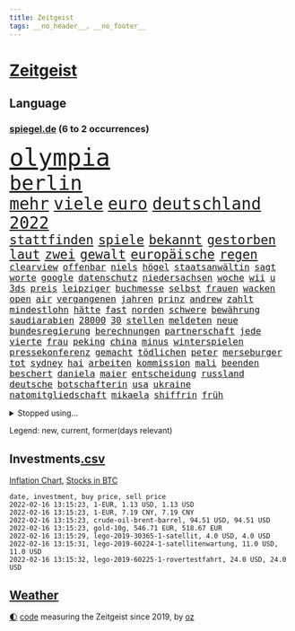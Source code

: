 ```yaml
---
title: Zeitgeist
tags: __no_header__, __no_footer__
---
```


# [Zeitgeist](https://oliz.io/zeitgeist/)

## Language

<h3><a href="https://www.spiegel.de" target="_blank">spiegel.de</a> (6 to 2 occurrences)</h3>
<p style="font-family:monospace">
<span style="font-size:32pt"><a href="news_links.html#olympia" class="current">olympia</a></span>
<br>
<span style="font-size:27pt"><a href="news_links.html#berlin" class="current">berlin</a></span>
<br>
<span style="font-size:22pt"><a href="news_links.html#mehr" class="current">mehr</a></span>
<span style="font-size:22pt"><a href="news_links.html#viele" class="current">viele</a></span>
<span style="font-size:22pt"><a href="news_links.html#euro" class="current">euro</a></span>
<span style="font-size:22pt"><a href="news_links.html#deutschland" class="current">deutschland</a></span>
<span style="font-size:22pt"><a href="news_links.html#2022" class="current">2022</a></span>
<br>
<span style="font-size:17pt"><a href="news_links.html#stattfinden" class="current">stattfinden</a></span>
<span style="font-size:17pt"><a href="news_links.html#spiele" class="current">spiele</a></span>
<span style="font-size:17pt"><a href="news_links.html#bekannt" class="current">bekannt</a></span>
<span style="font-size:17pt"><a href="news_links.html#gestorben" class="current">gestorben</a></span>
<span style="font-size:17pt"><a href="news_links.html#laut" class="current">laut</a></span>
<span style="font-size:17pt"><a href="news_links.html#zwei" class="current">zwei</a></span>
<span style="font-size:17pt"><a href="news_links.html#gewalt" class="current">gewalt</a></span>
<span style="font-size:17pt"><a href="news_links.html#europäische" class="current">europäische</a></span>
<span style="font-size:17pt"><a href="news_links.html#regen" class="current">regen</a></span>
<br>
<span style="font-size:12pt"><a href="news_links.html#clearview" class="new">clearview</a></span>
<span style="font-size:12pt"><a href="news_links.html#offenbar" class="current">offenbar</a></span>
<span style="font-size:12pt"><a href="news_links.html#niels" class="new">niels</a></span>
<span style="font-size:12pt"><a href="news_links.html#högel" class="new">högel</a></span>
<span style="font-size:12pt"><a href="news_links.html#staatsanwältin" class="current">staatsanwältin</a></span>
<span style="font-size:12pt"><a href="news_links.html#sagt" class="current">sagt</a></span>
<span style="font-size:12pt"><a href="news_links.html#worte" class="current">worte</a></span>
<span style="font-size:12pt"><a href="news_links.html#google" class="current">google</a></span>
<span style="font-size:12pt"><a href="news_links.html#datenschutz" class="current">datenschutz</a></span>
<span style="font-size:12pt"><a href="news_links.html#niedersachsen" class="current">niedersachsen</a></span>
<span style="font-size:12pt"><a href="news_links.html#woche" class="current">woche</a></span>
<span style="font-size:12pt"><a href="news_links.html#wii" class="new">wii</a></span>
<span style="font-size:12pt"><a href="news_links.html#u" class="new">u</a></span>
<span style="font-size:12pt"><a href="news_links.html#3ds" class="new">3ds</a></span>
<span style="font-size:12pt"><a href="news_links.html#preis" class="current">preis</a></span>
<span style="font-size:12pt"><a href="news_links.html#leipziger" class="current">leipziger</a></span>
<span style="font-size:12pt"><a href="news_links.html#buchmesse" class="new">buchmesse</a></span>
<span style="font-size:12pt"><a href="news_links.html#selbst" class="current">selbst</a></span>
<span style="font-size:12pt"><a href="news_links.html#frauen" class="current">frauen</a></span>
<span style="font-size:12pt"><a href="news_links.html#wacken" class="new">wacken</a></span>
<span style="font-size:12pt"><a href="news_links.html#open" class="current">open</a></span>
<span style="font-size:12pt"><a href="news_links.html#air" class="new">air</a></span>
<span style="font-size:12pt"><a href="news_links.html#vergangenen" class="current">vergangenen</a></span>
<span style="font-size:12pt"><a href="news_links.html#jahren" class="current">jahren</a></span>
<span style="font-size:12pt"><a href="news_links.html#prinz" class="current">prinz</a></span>
<span style="font-size:12pt"><a href="news_links.html#andrew" class="current">andrew</a></span>
<span style="font-size:12pt"><a href="news_links.html#zahlt" class="current">zahlt</a></span>
<span style="font-size:12pt"><a href="news_links.html#mindestlohn" class="current">mindestlohn</a></span>
<span style="font-size:12pt"><a href="news_links.html#hätte" class="current">hätte</a></span>
<span style="font-size:12pt"><a href="news_links.html#fast" class="current">fast</a></span>
<span style="font-size:12pt"><a href="news_links.html#norden" class="current">norden</a></span>
<span style="font-size:12pt"><a href="news_links.html#schwere" class="current">schwere</a></span>
<span style="font-size:12pt"><a href="news_links.html#bewährung" class="current">bewährung</a></span>
<span style="font-size:12pt"><a href="news_links.html#saudiarabien" class="current">saudiarabien</a></span>
<span style="font-size:12pt"><a href="news_links.html#28000" class="new">28000</a></span>
<span style="font-size:12pt"><a href="news_links.html#30" class="current">30</a></span>
<span style="font-size:12pt"><a href="news_links.html#stellen" class="current">stellen</a></span>
<span style="font-size:12pt"><a href="news_links.html#meldeten" class="current">meldeten</a></span>
<span style="font-size:12pt"><a href="news_links.html#neue" class="current">neue</a></span>
<span style="font-size:12pt"><a href="news_links.html#bundesregierung" class="current">bundesregierung</a></span>
<span style="font-size:12pt"><a href="news_links.html#berechnungen" class="new">berechnungen</a></span>
<span style="font-size:12pt"><a href="news_links.html#partnerschaft" class="current">partnerschaft</a></span>
<span style="font-size:12pt"><a href="news_links.html#jede" class="current">jede</a></span>
<span style="font-size:12pt"><a href="news_links.html#vierte" class="current">vierte</a></span>
<span style="font-size:12pt"><a href="news_links.html#frau" class="current">frau</a></span>
<span style="font-size:12pt"><a href="news_links.html#peking" class="current">peking</a></span>
<span style="font-size:12pt"><a href="news_links.html#china" class="current">china</a></span>
<span style="font-size:12pt"><a href="news_links.html#minus" class="current">minus</a></span>
<span style="font-size:12pt"><a href="news_links.html#winterspielen" class="current">winterspielen</a></span>
<span style="font-size:12pt"><a href="news_links.html#pressekonferenz" class="current">pressekonferenz</a></span>
<span style="font-size:12pt"><a href="news_links.html#gemacht" class="current">gemacht</a></span>
<span style="font-size:12pt"><a href="news_links.html#tödlichen" class="current">tödlichen</a></span>
<span style="font-size:12pt"><a href="news_links.html#peter" class="current">peter</a></span>
<span style="font-size:12pt"><a href="news_links.html#merseburger" class="new">merseburger</a></span>
<span style="font-size:12pt"><a href="news_links.html#tot" class="current">tot</a></span>
<span style="font-size:12pt"><a href="news_links.html#sydney" class="current">sydney</a></span>
<span style="font-size:12pt"><a href="news_links.html#hai" class="current">hai</a></span>
<span style="font-size:12pt"><a href="news_links.html#arbeiten" class="current">arbeiten</a></span>
<span style="font-size:12pt"><a href="news_links.html#kommission" class="current">kommission</a></span>
<span style="font-size:12pt"><a href="news_links.html#mali" class="current">mali</a></span>
<span style="font-size:12pt"><a href="news_links.html#beenden" class="current">beenden</a></span>
<span style="font-size:12pt"><a href="news_links.html#beschert" class="current">beschert</a></span>
<span style="font-size:12pt"><a href="news_links.html#daniela" class="new">daniela</a></span>
<span style="font-size:12pt"><a href="news_links.html#maier" class="current">maier</a></span>
<span style="font-size:12pt"><a href="news_links.html#entscheidung" class="current">entscheidung</a></span>
<span style="font-size:12pt"><a href="news_links.html#russland" class="current">russland</a></span>
<span style="font-size:12pt"><a href="news_links.html#deutsche" class="current">deutsche</a></span>
<span style="font-size:12pt"><a href="news_links.html#botschafterin" class="current">botschafterin</a></span>
<span style="font-size:12pt"><a href="news_links.html#usa" class="current">usa</a></span>
<span style="font-size:12pt"><a href="news_links.html#ukraine" class="current">ukraine</a></span>
<span style="font-size:12pt"><a href="news_links.html#natomitgliedschaft" class="new">natomitgliedschaft</a></span>
<span style="font-size:12pt"><a href="news_links.html#mikaela" class="current">mikaela</a></span>
<span style="font-size:12pt"><a href="news_links.html#shiffrin" class="current">shiffrin</a></span>
<span style="font-size:12pt"><a href="news_links.html#früh" class="current">früh</a></span>
</p>
<details>
<summary>Stopped using...</summary>
<p class="former" style="font-size:12pt">
umgehen(484) bereich(483) einiges(483) gefüllt(483) großteil(483) carsten(482) chelsea(482) geschäfte(482) halt(482) positionen(482) unentschieden(482) versorgt(481) zeugen(481) arbeitsplatz(480) behandelt(480) dienen(480) düsseldorf(480) räumen(480) verlängern(480) version(480) vorantreiben(480) erinnerungen(479) franziska(479) löhne(479) name(479) sarscov2(479) wütet(479) zentrale(479) 2024(478) alex(478) christopher(478) empfehlungen(478) gestoßen(478) hervor(478) rettet(478) september(478) demokraten(477) eintracht(477) extreme(477) geflüchteten(477) geholt(477) gestohlen(477) lustig(477) machtkampf(477) magdeburg(477) manipuliert(477) private(477) radikal(477) verstößen(477) williams(477) wirecard(477) woran(477) zugunsten(477) alkohol(476) bewaffnete(476) coronawelle(476) dahin(476) erteilt(476) geldstrafe(476) höchststand(476) libanon(476) material(476) mächtige(476) obama(476) scheinen(476) ton(476) umstrittener(476) untersuchungsausschuss(476) veränderte(476) 2016(475) aktuell(475) auskommen(475) beschreibt(475) eskalieren(475) eustaaten(475) evakuiert(475) gefährden(475) hubschrauber(475) identifiziert(475) lautet(475) locker(475) namens(475) nürnberg(475) passanten(475) rassistisch(475) remis(475) schwarzer(475) sicherheitskräfte(475) verärgert(475) 29(474) deutlichen(474) höchst(474) jedenfalls(474) million(474) nahverkehr(474) pakistan(474) schatten(474) sechsten(474) telekom(474) trennen(474) ausgleich(473) bundespolizei(473) deutlicher(473) fund(473) gewässern(473) jahrhundert(473) leere(473) rechtliche(473) still(473) wales(473) österreichische(473) abenteuer(472) fauci(472) gesundheitlichen(472) netanyahu(472) recherchen(472) schriftstellerin(472) schwester(472) seltenen(472) trainiert(472) antarktis(471) atem(471) b(471) bedarf(471) besitzer(471) demonstrationen(471) erheben(471) erkrankung(471) gutes(471) höheren(471) rutschen(471) usschauspieler(471) versteckt(471) bestimmt(470) bmw(470) bremer(470) elektroauto(470) stefan(470) sven(470) 81(469) branchen(469) franzosen(469) kieler(469) saarland(469) schwindet(469) umweltministerin(469) ermordeten(468) erschweren(468) herzogin(468) mangelt(468) nicola(468) 16jährigen(467) brauche(467) erfunden(467) flüchtlingen(467) gewinner(467) kryptowährung(467) negativen(467) park(467) potsdam(467) siegen(467) verdächtigt(467) zweimal(467) alice(466) format(466) dominanz(465) dramatische(465) erkenntnisse(465) gekauft(465) spekuliert(465) vakzine(465) zigaretten(465) behandeln(464) beiträge(464) berühmte(464) bgh(464) hotels(464) polnische(464) r(464) umweltschutz(464) voraussetzungen(464) amtsgericht(463) distanziert(463) ehepaar(463) ordnung(463) todesopfer(463) alarmiert(462) eben(462) privat(462) verteidigen(462) dänischen(461) gemein(461) halb(461) kehrte(461) aufbauen(460) drastische(460) außerhalb(459) erderwärmung(459) größeren(459) begriff(458) erwachsenen(458) münster(458) politikerin(458) garten(457) ringen(457) wirtschaftswachstum(457) überleben(457) auktion(456) coronaschutz(456) ehe(456) produkte(456) vorgänger(456) bundesgerichtshof(455) familienberater(455) schneider(455) tiefen(455) verfassungswidrig(455) überschwemmungen(455) eingreifen(454) rechtzeitig(454) begangen(452) golden(452) kate(452) konsum(452) letztes(452) tennisprofi(452) beschlagnahmt(451) französischer(451) registrieren(451) umfragewerte(451) erdbeben(450) rose(450) verfolger(449) dreieinhalb(448) folter(448) rasen(448) wrack(448) krisen(447) stärkt(446) karten(445) koalitionspartner(444) wirksamkeit(444) herausfinden(442) minderjährigen(442) akten(441) fußballem(441) schützt(440) vertagt(440) 91(439) gewarnt(439) gerieten(438) rutschte(437) türen(437) unterbrochen(437) vorgenommen(437) dramatischen(436) zdf(436) identität(435) kongress(435) vertraute(435) erforscht(434) erhöhung(433) weidel(433) sophie(432) entbrannt(431) schmerz(431) bbc(429) normalerweise(426) karlsruhe(423) anderswo(422) held(422) missbrauchs(422) existenz(421) kenia(421) eingeräumt(420) gewusst(420) strukturen(420) tragischen(419) farbe(415) impfzentrum(414) aggressiv(412) übergriffen(412) einfache(411) taxifahrer(411) boomt(410) ausweg(407) zweieinhalb(407) 13jährige(406) hinterbliebene(406) helmut(405) explodiert(401) rüstet(401) solches(401) abhilfe(398) sachen(397) katzen(394) 150000(393) ehrt(393) uskapitol(389) lieferketten(381) verstoß(380) höheres(376) glasgow(374) schwangerschaftsabbrüche(374) sehe(373) windows(372) bestens(370) klettert(368) schiebt(363) nachbarland(362) abreise(356) ostdeutsche(356) extremwetter(350) potenziell(350) stärkste(347) stromnetz(346) fahrbahn(343) haiti(342) zusammenbruch(338) beunruhigt(336) neuanfang(332) zurückgekehrt(328) unverständnis(322) holten(321) strebt(320) südwesten(319) freizugeben(316) kündigungen(314) stadien(314) adams(313) szenarien(313) einstecken(312) elfjährigen(311) bewirbt(309) immunisiert(308) bildzeitung(306) fraktionen(306) beerben(301) dementieren(301) bemühen(299) übrig(292) entmachtete(285) mindeststeuer(283) wüste(282) werte(280) pflegen(278) sat1(278) geschleudert(271) genesen(267) abgefeuert(266) crystal(265) 2013(264) todesfall(264) vize(264) großkonzerne(261) lobbyisten(258) geknackt(257) hofmann(257) beispiellose(256) set(256) sahen(251) 83(249) laster(246) baum(245) forscherin(241) gezählt(240) meilenstein(240) serbien(239) vorgang(239) julius(238) laune(236) geflüchteter(235) individuelle(233) sudan(232) osaka(231) fachkräftemangel(230) tenniswelt(229) unwettern(228) banden(227) tricks(227) fehle(226) weigerte(226) hit(224) knochen(224) sechzigerjahre(221) deltavariante(220) straftat(217) unseres(217) vodafone(217) weltall(217) auswärtige(214) füllen(213) rechtswidrig(213) differenzen(212) abgerufen(211) beteuert(211) hildesheim(211) mögen(211) brannte(210) coronafall(210) entstehung(209) visa(209) strikt(208) erhebung(207) absolviert(206) überlegt(205) unterrichten(204) bundesverkehrsminister(203) mo(203) 160(202) europol(202) gerichtlich(202) mächtigen(202) britisches(200) floh(200) sprunghaft(199) aufbau(197) fläche(197) ansteckung(196) legten(195) glückliche(194) kleinkinder(194) belästigungen(193) blind(192) wehen(192) übte(192) medizinischer(191) roter(191) sperrung(191) dominieren(190) konzentriert(190) thiel(190) voelchert(189) spende(188) vollständige(188) kosovo(186) dankte(185) wiegt(185) andorra(183) fossilen(183) nähert(183) leser(182) aushalten(181) geklettert(181) crown(180) installiert(180) lieferengpässen(180) klassischen(176) websites(175) norweger(174) debattieren(173) japans(173) killer(173) kohl(173) angegangen(172) weidmann(172) netzwerke(171) verkehrt(170) beschimpfungen(169) abitur(168) diktatur(168) härteres(168) nachspielzeit(167) pferde(167) ächzt(167) ali(166) marsalek(166) rückkehrer(166) strafmaß(166) dämpfen(165) films(165) europäisches(164) genervt(164) herauskommen(163) magischen(163) pandazwillinge(163) sechste(163) übertragen(163) damaskus(162) einigkeit(162) erkunden(162) jahrzehnt(162) schwach(162) binden(161) kundschaft(161) 1999(160) demokrat(160) zeichnen(160) hansjoachim(159) zivile(159) fünfkampf(158) schleu(158) 'ndrangheta(157) angestellt(157) gültig(157) senator(157) 190(156) regierte(156) drauf(155) unglücks(155) gedränge(154) scholz'(154) asteroid(152) bombe(152) ergeht(152) gewidmet(152) häfen(152) nadine(152) überschreiten(152) landwirte(151) groningen(150) löscht(150) exmann(149) tankstellen(149) 05(148) spaziergang(148) alias(147) büchern(147) gebrannt(147) grünenfraktionschefin(147) unterschiedlicher(147) emirat(146) nsregime(146) francisco(145) mastercard(145) abgerechnet(144) optimismus(144) gerichtsentscheidung(143) indonesische(143) gehälter(142) ausreisen(141) holstein(141) anhörung(140) rolling(140) stones(140) gadgets(139) harris(139) kamala(139) nachbarländer(139) spektakulärer(139) milch(138) türkisches(138) fock(137) gewandt(137) gorch(137) lutz(137) reisten(136) staatsanwalt(136) linkenpolitikerin(135) positionieren(135) verschwörungstheoretiker(135) teamkollege(134) entstanden(133) ostdeutschen(133) pazifik(133) regale(133) teilzunehmen(133) wachsende(133) gehirn(132) krieger(132) usstadt(132) knapper(131) lösungen(131) sportstars(129) covidpatienten(128) uli(128) versetzt(128) basis(127) charly(127) lotto(127) boss(126) eindringlich(126) terodde(126) holmes(125) obst(125) authentisch(124) mobilitätswende(124) pakete(124) verkehrsbetriebe(124) vorfeld(124) absicht(123) arktis(123) befragen(123) freiem(122) industriestaaten(122) kapazitäten(122) michail(122) ausgetauscht(120) emotionen(120) floyd(120) präsidentschaftskandidat(120) schwedens(120) bedrängnis(119) blödsinn(119) hübner(119) kommissionschefin(119) 1991(118) filtern(118) gestiegener(118) vermitteln(118) bekräftigt(117) durchgreifen(117) rechtsradikale(117) australiens(116) annulliert(115) ehrung(114) hey(114) ole(114) bewahrte(113) distanzunterricht(113) drohnenangriff(113) chancenlos(112) leiterin(112) torlos(112) sonntagmorgen(111) aussichten(110) 53jährigen(109) beider(109) beratungen(109) hitzewellen(109) prägen(109) gaspreise(108) profifußball(108) ausbauen(107) faszinierend(107) mailänder(107) 007(106) gedrängt(106) mannschaften(106) aue(105) brandt(105) bundesverwaltungsgericht(105) erzgebirge(105) fdppolitikerin(105) raketenabwehr(105) entzweit(104) klimaforschung(104) kurioses(104) 135(103) verläufe(103) volksverhetzung(103) bernard(102) erasmus(102) intern(102) stattgefunden(102) fügen(101) pr(101) vermutete(101) erwerb(100) grundlegende(100) halbes(100) sara(100) zähem(100) atp(99) isoliert(99) komplette(98) neonazi(98) reichste(98) plastikmüll(97) wirksam(97) wirtschafts(97) einander(96) meeresspiegels(96) 1970(95) andrang(95) sterne(95) knall(94) rechtsextremer(94) waffenlager(94) ansagen(93) überlastung(93) einzelhändler(92) bereichen(91) namibia(91) artensterben(90) bayernprofi(90) bedingung(90) blamiert(90) bremens(90) gesundheitsministerin(90) gewinnerinnen(90) härte(90) michaela(90) penthouse(90) 35jährige(89) asteroiden(89) ausweisung(89) clans(89) credit(89) dieselbe(89) haftanstalt(89) kostüm(89) suisse(89) südamerikanischen(89) süßem(89) verbraucherinnen(89) beliebt(88) davis(88) exkollegen(88) unbekannter(88) verglichen(88) betrüger(87) chefposten(87) erfanden(87) erfurt(87) gehege(87) komplizierter(87) kämen(87) leitzins(87) terrorakt(87) vorwand(87) zinssenkung(87) zoos(87) chronisch(86) dampf(86) kavala(86) nämlich(86) patientin(86) tagung(86) causa(85) feldern(85) konzerten(85) mathematik(85) pflegebedürftige(85) schuhmacher(85) sekunde(85) vielfältig(85) ablenken(84) alec(84) autorinnen(84) baldwin(84) bremsweg(84) bundesligapartie(84) dieselpreis(84) klimaschutzziele(84) osman(84) qanon(84) rausschmiss(84) verhandler(84) bescherte(83) bundesbankpräsident(83) füllkrug(83) joel(83) legendäre(83) niclas(83) rust(83) todeszahlen(83) tötungsdelikts(83) zugeständnisse(83) abfertigung(82) cheftrainer(82) konzentration(82) milliardäre(82) separatisten(82) wahrgenommen(82) fasziniert(81) kontinuität(81) reporterin(81) wissenschaftlichen(81) fe(80) landminen(80) ran(80) raumschiff(80) unterhändler(80) versuche(80) einzelner(79) löchern(79) oberlinhaus(79) spaghetti(79) uniklinik(79) andernorts(78) berücksichtigen(78) bevorstehenden(78) regierungswechsel(78) rührung(78) vereinbarten(78) altersgruppen(77) dienstleister(77) direktmandate(77) impfskeptikerin(77) strahlkraft(77) wärme(77) bestehende(76) hyundai(76) kulturmäzen(76) michel(76) organ(76) satiriker(76) ubahn(76) usrapper(76) wach(76) wundern(76) christiane(75) eauto(75) eumitgliedstaaten(75) flitzer(75) kuss(75) maya(75) oklahoma(75) untergetaucht(75) vorbereitungen(75) 71jährigen(74) backen(74) befreite(74) bemerkenswerten(74) cavallo(74) defekt(74) josh(74) nhl(74) prozesse(74) spiegelredaktion(74) zusicherung(74) gottschalk(73) hotspur(73) tobias(73) tottenham(73) wetten(73) nutzung(72) pöbeleien(72) ryanair(72) ungestört(72) wirtschaftsmetropole(72) kranker(71) lampen(71) übungen(71) annullierung(70) forschungsinstitut(70) kompromissen(70) korrekt(70) paparazzi(70) qualität(70) schier(70) tortur(70) unserem(70) welten(70) cduvorstand(69) diw(69) milliardenskandal(69) turbulenten(69) cottbus(68) globaler(68) millionensummen(68) weihnachtsfeier(68) dunkeln(67) vorkehrungen(67) pfeift(66) rekordwerte(66) arbeitsplätze(65) dient(65) lucky(65) parlamentarischen(65) erlaubte(64) kantersieg(64) robben(64) songtexte(64) tradition(64) betriebsrats(63) bundesfinanzminister(63) gelbe(63) gewaltsamen(63) haag(63) moderiert(63) tierwohl(63) ac(62) begehen(62) belastungsgrenze(62) bvg(62) gesicherte(62) ratspräsident(62) treibstoffpreise(62) versteht(62) bundesministerien(61) neige(61) rezepten(61) cessna(60) kopfschmuck(60) mischt(60) niederschläge(60) weihnachtsfeiern(60) coronafallzahlen(59) felswand(59) flutwellen(59) getreide(59) revanche(59) saarländischen(59) verbracht(59) bowie(58) brainard(58) lael(58) ungültig(58) auszuhalten(57) arbeitswelt(56) auseinandersetzungen(56) bewirken(56) globe(56) kollidierte(56) krankenversicherungen(56) touristinnen(56) tvmoderatorin(56) übergibt(56) 18000(55) fdpabgeordneter(55) konsumgüter(55) nagel(55) netzausbau(55) vilnius(55) endlose(54) hochwassers(54) kurzarbeitergeld(54) milieus(54) truppenbewegungen(54) impfskandal(53) impfskepsis(53) irrtum(53) klimaerwärmung(53) klimaschutzpaket(53) regulieren(53) schwächer(53) verunglückten(53) ausfuhr(52) fesseln(52) kommunistischen(52) käme(52) abläufe(51) allgemeinen(51) fdpverkehrsminister(51) größtes(51) haftbedingungen(51) kanal(51) nichten(51) ritter(51) venus(51) erfahrungsbericht(50) temperaturen(50) wirte(50) dreifach(49) entspannten(49) fliegenden(49) impfkritischen(49) krebserregend(49) omikronpatienten(49) rollsroyce(49) weihnachtsferien(49) arbeitsminister(48) entlang(48) finanzschwachen(48) gründete(48) juraprofessor(48) kalb(48) magnus(48) pfosten(48) sodass(48) winterurlaub(48) mutante(47) pazifikstaat(47) silvesternacht(47) 51(46) allgemeinmediziner(46) ausgebaut(46) einbau(46) langwierigen(46) magen(46) rydzek(46) 33jährigen(45) beanstandet(45) kollektionen(45) kopfhörer(45) lästerte(45) rangliste(45) tauschten(45) vorsorglich(45) brennt(44) cdugeneralsekretär(44) hakenkreuzfahne(44) lehrt(44) polizeiruffolge(44) side(44) skigebiet(44) story(44) triage(44) vermehren(44) ausbruchs(43) besorgniserregende(43) geheimdienst(43) koordinieren(43) zemmour(43) éric(43) bundesbildungsministerin(42) königsblauen(42) ligapartie(42) nordische(42) nszeit(42) olympianorm(42) traditionellen(42) brantner(41) energieversorgung(41) hose(41) vincent(41) ablösen(40) ameisen(40) bremsmanöver(40) dhbauswahl(40) einzig(40) englisches(40) millionenschaden(40) zwölfjährigen(40) düsteres(39) leichtes(39) miliz(39) vetternwirtschaft(39) ersatz(38) hassobjekt(38) kipping(38) sozialsenatorin(38) träumer(38) frühe(37) gefühle(37) kuriosen(37) pandemiebedingter(37) verhandlung(37) 1984(36) augsburgs(36) durchgang(36) gemütlich(36) leiser(36) überlebenskampf(36) amtsgeschäfte(35) commerzbank(35) genutzte(35) handball(35) pedro(35) prangern(35) rechner(35) verfilmt(35) versuchtem(35) viren(35) bauer(34) canberra(34) deuten(34) entbunden(34) gerard(34) gespenst(34) haßelmann(34) mittelfeld(34) parlamentarische(34) xinjiang(34) ziehung(34) impfskeptikern(33) inventur(33) spanischer(33) uniklinikum(33) verschleppung(33) zurückdrängen(33) alpenländer(32) fördern(32) muhammad(32) unendlichen(32) unterwandert(32) watzke(32) winterurlauber(32) astronom(31) australischer(31) geiseln(31) gerammt(31) indikator(31) inspiriert(31) mitfahrer(31) organisiert(31) schulleiter(31) treffern(31) überraschen(31) bosse(30) fdpabgeordnete(30) prüfer(30) rammte(30) reichsbürger(30) stabilität(30) wiederhergestellt(30) flügel(29) nature(29) privileg(29) rückwirkende(29) skiklassiker(29) spiderman(29) weihnachtszeit(29) globes(28) heikel(28) ostbeauftragte(28) petro(28) poroschenko(28) rückrundenstart(28) supermärkten(28) widerrufen(28) antrittsrede(27) autobahngesellschaft(27) ben(27) ersatzbank(27) führungsstil(27) milder(27) selbstständig(27) verlorenes(27) balkan(26) bundestagsfraktionen(26) busse(26) gesetzten(26) quälen(26) stararchitekt(26) tampa(26) bezahlte(25) energieversorger(25) infektionswelle(25) influencerin(25) louvre(25) spitzenbeamte(25) ställen(25) zusammengezogen(25) coronademos(24) eröffnungsbilanz(24) gartenparty(24) großeltern(24) quarantäneregeln(24) schikanen(24) schlüssel(24) emotionales(23) klischee(23) parteizentrale(23) spaziergänge(23) steuererklärungen(23) verunglimpft(23) hüpfburg(22) mcconnell(22) mitch(22) psychologin(22) riskanten(22) tvbericht(22) a4(21) beweis(21) familienmitglied(21) mitfavorit(21) palast(21) parteiübergreifend(21) spektakel(21) telefónica(21) äußersten(21) ansprüche(20) aufschub(20) bahnsteig(20) beherrscht(20) beschweren(20) dom(20) enkel(20) inklusion(20) kreuzfahrt(20) köstlichen(20) patriots(20) unwissenheit(20) weihnachtsinsel(20) zweites(20) 82(19) abfahrtsrennen(19) abgewälzt(19) abhalten(19) belastbar(19) fahrzeugen(19) galaxien(19) schulhof(19) abwasser(18) blechschaden(18) dünnen(18) einbrecher(18) exsenator(18) normalen(18) schimpfen(18) wankt(18) weihnachtspause(18) aviv(17) fastfoodkette(17) linienbus(17) modebranche(17) rekordmenge(17) tel(17) transformation(17) blicke(16) geplatzt(16) gerichtlichen(16) kitz(16) nachwuchsspieler(16) serienstar(16) zusammengefasst(16) dj(15) eingedämmt(15) geputscht(15) gottesdienstes(15) horoskope(15) jacke(15) kaczyński(15) pischef(15) sowjetische(15) verlagern(15) wanderwitz(15) berufsaussichten(14) elite(14) humanitären(14) liebte(14) nahostkonflikt(14) philippe(14) tierische(14) verkehrsbehinderungen(14) betrügerin(13) betty(13) elisabeth(13) jahresauftakt(13) laser(13) pepi(13) perfekter(13) ricardo(13) sowjetstaaten(13) auszeichnet(12) stürmte(12) tennisprofis(12) tennisstars(12) zerfallen(12) angeschossen(11) erreichten(11) gewünscht(11) haitianischen(11) jovenel(11) müllentsorgung(11) vorsätze(11)
</p>
</details>
<p>Legend: <span class="new">new</span>, <span class="current">current</span>, <span class="former">former(days relevant)</span></p>

## Investments[.csv](investments.csv)

[Inflation Chart](https://inflationchart.com),
[Stocks in BTC](https://stonksinbtc.xyz/)

```
date, investment, buy price, sell price
2022-02-16 13:15:23, 1-EUR, 1.13 USD, 1.13 USD
2022-02-16 13:15:23, 1-EUR, 7.19 CNY, 7.19 CNY
2022-02-16 13:15:23, crude-oil-brent-barrel, 94.51 USD, 94.51 USD
2022-02-16 13:15:23, gold-10g, 546.71 EUR, 518.67 EUR
2022-02-16 13:15:29, lego-2019-30365-1-satellit, 4.0 USD, 4.0 USD
2022-02-16 13:15:31, lego-2019-60224-1-satellitenwartung, 11.0 USD, 11.0 USD
2022-02-16 13:15:32, lego-2019-60225-1-rovertestfahrt, 24.0 USD, 24.0 USD
```

## [Weather](weather.html)

<footer>
<a href="javascript:toggleTheme()" class="nav">🌓</a>
<a href="https://github.com/ooz/zeitgeist">code</a> measuring the Zeitgeist since 2019, by <a href="https://oliz.io">oz</a>
</footer>
